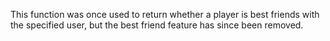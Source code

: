 This function was once used to return whether a player is best friends with the specified user, but the best friend feature has since been removed.